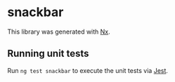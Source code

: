 # snackbar

This library was generated with [Nx](https://nx.dev).

## Running unit tests

Run `ng test snackbar` to execute the unit tests via [Jest](https://jestjs.io).
